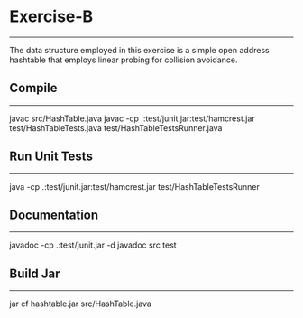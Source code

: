 # Exercise-B
----------- 

The data structure employed in this exercise is a simple open address hashtable
that employs linear probing for collision avoidance.

## Compile 
----------- 
javac src/HashTable.java 
javac -cp .:test/junit.jar:test/hamcrest.jar test/HashTableTests.java test/HashTableTestsRunner.java

## Run Unit Tests
-----------
java -cp .:test/junit.jar:test/hamcrest.jar test/HashTableTestsRunner

## Documentation
-----------
javadoc -cp .:test/junit.jar -d javadoc src test

## Build Jar
-----------
jar cf hashtable.jar src/HashTable.java
